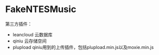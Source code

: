 # FakeNTESMusic
第三方插件：
+ leancloud 云数据库
+ qiniu 云存储空间
+ plupload qiniu用到的上传插件，包括plupload.min.js以及moxie.min.js
